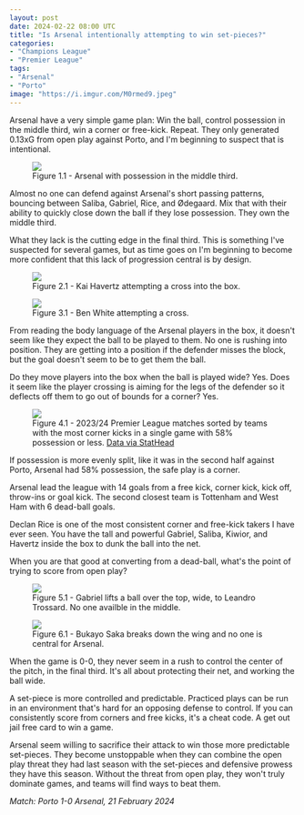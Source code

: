 ```yaml
---
layout: post
date: 2024-02-22 08:00 UTC
title: "Is Arsenal intentionally attempting to win set-pieces?"
categories:
- "Champions League"
- "Premier League"
tags:
- "Arsenal"
- "Porto"
image: "https://i.imgur.com/M0rmed9.jpeg"
---
```


Arsenal have a very simple game plan: Win the ball, control possession in the middle third, win a corner or free-kick. Repeat. They only generated 0.13xG from open play against Porto, and I'm beginning to suspect that is intentional.

<!---more--->

<figure>
    <img src="https://i.imgur.com/gTFJ88o.jpeg">
    <figcaption>Figure 1.1 - Arsenal with possession in the middle third.</figcaption>
</figure> 

Almost no one can defend against Arsenal's short passing patterns, bouncing between Saliba, Gabriel, Rice, and Ødegaard. Mix that with their ability to quickly close down the ball if they lose possession. They own the middle third. 

What they lack is the cutting edge in the final third. This is something I've suspected for several games, but as time goes on I'm beginning to become more confident that this lack of progression central is by design. 

<figure>
    <img src="https://i.imgur.com/23Rumy7.jpeg">
    <figcaption>Figure 2.1 - Kai Havertz attempting a cross into the box.</figcaption>
</figure> 

<figure>
    <img src="https://i.imgur.com/5ACjjcE.jpeg">
    <figcaption>Figure 3.1 - Ben White attempting a cross.</figcaption>
</figure> 

From reading the body language of the Arsenal players in the box, it doesn't seem like they expect the ball to be played to them. No one is rushing into position. They are getting into a position if the defender misses the block, but the goal doesn't seem to be to get them the ball. 

Do they move players into the box when the ball is played wide? Yes. Does it seem like the player crossing is aiming for the legs of the defender so it deflects off them to go out of bounds for a corner? Yes. 


<figure>
    <img src="https://i.imgur.com/x30AssC.jpeg">
    <figcaption>Figure 4.1 - 2023/24 Premier League matches sorted by teams with the most corner kicks in a single game with 58% possession or less. <a href="https://stathead.com/tiny/26Gm2">Data via StatHead</a></figcaption>
</figure>

If possession is more evenly split, like it was in the second half against Porto, Arsenal had 58% possession, the safe play is a corner. 

Arsenal lead the league with 14 goals from a free kick, corner kick, kick off, throw-ins or goal kick. The second closest team is Tottenham and West Ham with 6 dead-ball goals. 

Declan Rice is one of the most consistent corner and free-kick takers I have ever seen. You have the tall and powerful Gabriel, Saliba, Kiwior, and Havertz inside the box to dunk the ball into the net. 

When you are that good at converting from a dead-ball, what's the point of trying to score from open play? 

<figure>
    <img src="https://i.imgur.com/M0rmed9.jpeg">
    <figcaption>Figure 5.1 - Gabriel lifts a ball over the top, wide, to Leandro Trossard. No one availble in the middle.</figcaption>
</figure> 

<figure>
    <img src="https://i.imgur.com/ncXibSa.jpeg">
    <figcaption>Figure 6.1 - Bukayo Saka breaks down the wing and no one is central for Arsenal.</figcaption>
</figure>

When the game is 0-0, they never seem in a rush to control the center of the pitch, in the final third. It's all about protecting their net, and working the ball wide. 

A set-piece is more controlled and predictable. Practiced plays can be run in an environment that's hard for an opposing defense to control. If you can consistently score from corners and free kicks, it's a cheat code. A get out jail free card to win a game. 

Arsenal seem willing to sacrifice their attack to win those more predictable set-pieces. They become unstoppable when they can combine the open play threat they had last season with the set-pieces and defensive prowess they have this season.  Without the threat from open play, they won't truly dominate games, and teams will find ways to beat them.

*Match: Porto 1-0 Arsenal, 21 February 2024*

